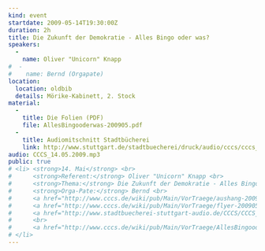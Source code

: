 ```yaml
---
kind: event
startdate: 2009-05-14T19:30:00Z
duration: 2h
title: Die Zukunft der Demokratie - Alles Bingo oder was?
speakers:
  -
    name: Oliver "Unicorn" Knapp
#  -
#    name: Bernd (Orgapate)
location:
  location: oldbib
  details: Mörike-Kabinett, 2. Stock
material:
  -
    title: Die Folien (PDF)
    file: AllesBingooderwas-200905.pdf
  -
    title: Audiomitschnitt Stadtbücherei
    link: http://www.stuttgart.de/stadtbuecherei/druck/audio/cccs/cccs_audio.htm#5
audio: CCCS_14.05.2009.mp3
public: true
# <li> <strong>14. Mai</strong> <br>
#      <strong>Referent:</strong> Oliver "Unicorn" Knapp <br>
#      <strong>Thema:</strong> Die Zukunft der Demokratie - Alles Bingo oder was?  <br>
#      <strong>Orga-Pate:</strong> Bernd <br>
#      <a href="http://www.cccs.de/wiki/pub/Main/VorTraege/aushang-200905.pdf" target="_top">Aushang 05/2009</a> <br>
#      <a href="http://www.cccs.de/wiki/pub/Main/VorTraege/flyer-200905.pdf" target="_top">Flyer 05/2009</a> <br>
#      <a href="http://www.stadtbuecherei-stuttgart-audio.de/CCCS/CCCS_14.05.2009.mp3" target="_top">Audioaufzeichnung</a>
#      <br>
#      <a href="http://www.cccs.de/wiki/pub/Main/VorTraege/AllesBingooderwas-200905.pdf" target="_top">Präsentation 05/2009</a>
# </li>
---
```

